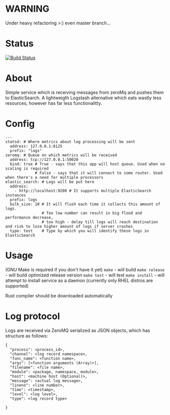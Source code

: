 WARNING
=======
Under heavy refactoring >:) even master branch...

Status
=======
[![Build Status](https://travis-ci.org/CodersOfTheNight/meowth.svg?branch=master)](https://travis-ci.org/CodersOfTheNight/meowth)

About
=====
Simple service which is receiving messages from zeroMq and pushes them to ElasticSearch. 
A lightweigth Logstash alternative which eats wastly less resources, however has far less functionalitty.  


Config
=======
```
---
statsd: # Where metrics about log processing will be sent
  address: 127.0.0.1:8125
  prefix: "logs"
zeromq: # Queue on which metrics will be received
  address: tcp://127.0.0.1:50020
  bind: true # True - says that this app will host queue. Used when no scaling is required
             # False - says that it will connect to some router. Used when there's a need for multiple processors
elastic_search: # Logs will be put here
  address:
    - http://localhost:9200 # It supports multiple ElasticSearch instances
  prefix: logs
  bulk_size: 10 # It will flush each time it collects this amount of logs.
                # Too low number can result in big flood and performance decrease,
                # too high - delay till logs will reach destination and risk to lose higher amount of logs if server crashes
  type: test    # Type by which you will identify these logs in ElasticSearch
```

Usage
=====
(GNU Make is required if you don't have it yet)
`make` - will build
`make release` - will build optimized release version
`make test` - will test
`make install` - will attempt to install service as a daemon (currently only RHEL distros are supported)

Rust compiler should be downloaded automatically

Log protocol
============
Logs are received via ZeroMQ serialized as JSON objects, which has structure as follows:
```
{
  "process": <process_id>,
  "channel": <log record namespace>,
  "func_name": <function name>,
  "args": [<function arguments (Array)>],
  "filename": <file name>,
  "module": <package, namespace, module>,
  "host": <machine host (Optional)>,
  "message": <actual log message>,
  "lineno": <line number>,
  "time": <timestamp>,
  "level": <log level>,
  "type": <log record type>
  
}
```
